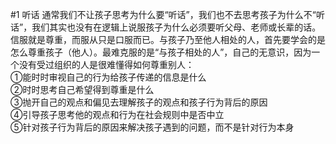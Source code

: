 #1 听话
通常我们不让孩子思考为什么要“听话”，我们也不去思考孩子为什么不“听话”，我们其实也没有在逻辑上说服孩子为什么必须要听父母、老师或长辈的话。  
信服就是尊重，而服从只是口服而已。与孩子乃至他人相处的人，首先要学会的是怎么尊重孩子（他人）。最难克服的是“与孩子相处的人”，自己的无意识，因为一个没有受过组织的人是很难懂得如何尊重别人：  
①能时时审视自己的行为给孩子传递的信息是什么  
②时时思考自己希望得到尊重是什么  
③抛开自己的观点和偏见去理解孩子的观点和孩子行为背后的原因  
④引导孩子思考他的观点和行为在社会规则中是否中立  
⑤针对孩子行为背后的原因来解决孩子遇到的问题，而不是针对行为本身  
